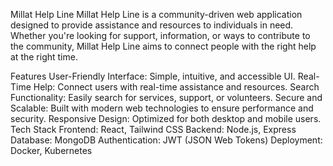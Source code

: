 Millat Help Line
Millat Help Line is a community-driven web application designed to provide assistance and resources to individuals in need. Whether you're looking for support, information, or ways to contribute to the community, Millat Help Line aims to connect people with the right help at the right time.

Features
User-Friendly Interface: Simple, intuitive, and accessible UI.
Real-Time Help: Connect users with real-time assistance and resources.
Search Functionality: Easily search for services, support, or volunteers.
Secure and Scalable: Built with modern web technologies to ensure performance and security.
Responsive Design: Optimized for both desktop and mobile users.
Tech Stack
Frontend: React, Tailwind CSS
Backend: Node.js, Express
Database: MongoDB
Authentication: JWT (JSON Web Tokens)
Deployment: Docker, Kubernetes
